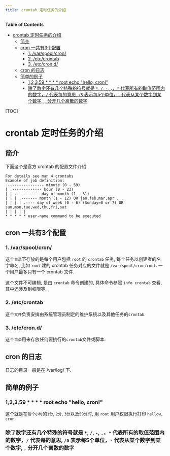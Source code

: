 ```yaml
---
title: crontab 定时任务的介绍
---
```


<!-- START doctoc generated TOC please keep comment here to allow auto update -->
<!-- DON'T EDIT THIS SECTION, INSTEAD RE-RUN doctoc TO UPDATE -->
**Table of Contents**

- [crontab 定时任务的介绍](#crontab-%E5%AE%9A%E6%97%B6%E4%BB%BB%E5%8A%A1%E7%9A%84%E4%BB%8B%E7%BB%8D)
  - [简介](#%E7%AE%80%E4%BB%8B)
  - [cron 一共有3个配置](#cron-%E4%B8%80%E5%85%B1%E6%9C%893%E4%B8%AA%E9%85%8D%E7%BD%AE)
    - [1. /var/spool/cron/](#1-varspoolcron)
    - [2. /etc/crontab](#2-etccrontab)
    - [3. /etc/cron.d/](#3-etccrond)
  - [cron 的日志](#cron-%E7%9A%84%E6%97%A5%E5%BF%97)
  - [简单的例子](#%E7%AE%80%E5%8D%95%E7%9A%84%E4%BE%8B%E5%AD%90)
    - [1,2,3,59 * * * * root echo "hello, cron!"](#12359-----root-echo-hello-cron)
    - [除了数字还有几个特殊的符号就是 `*`, `/`, `-`, `,`，`*` 代表所有的取值范围内的数字，`/` 代表每的意思, `/5` 表示每5个单位，`-` 代表从某个数字到某个数字, `,` 分开几个离散的数字](#%E9%99%A4%E4%BA%86%E6%95%B0%E5%AD%97%E8%BF%98%E6%9C%89%E5%87%A0%E4%B8%AA%E7%89%B9%E6%AE%8A%E7%9A%84%E7%AC%A6%E5%8F%B7%E5%B0%B1%E6%98%AF------%E4%BB%A3%E8%A1%A8%E6%89%80%E6%9C%89%E7%9A%84%E5%8F%96%E5%80%BC%E8%8C%83%E5%9B%B4%E5%86%85%E7%9A%84%E6%95%B0%E5%AD%97-%E4%BB%A3%E8%A1%A8%E6%AF%8F%E7%9A%84%E6%84%8F%E6%80%9D-5-%E8%A1%A8%E7%A4%BA%E6%AF%8F5%E4%B8%AA%E5%8D%95%E4%BD%8D--%E4%BB%A3%E8%A1%A8%E4%BB%8E%E6%9F%90%E4%B8%AA%E6%95%B0%E5%AD%97%E5%88%B0%E6%9F%90%E4%B8%AA%E6%95%B0%E5%AD%97--%E5%88%86%E5%BC%80%E5%87%A0%E4%B8%AA%E7%A6%BB%E6%95%A3%E7%9A%84%E6%95%B0%E5%AD%97)

<!-- END doctoc generated TOC please keep comment here to allow auto update -->

[TOC]

# crontab 定时任务的介绍

## 简介
下面这个是官方 crontab 的配置文件介绍
```
For details see man 4 crontabs
Example of job definition:
.---------------- minute (0 - 59)
| .------------- hour (0 - 23)
| | .---------- day of month (1 - 31)
| | | .------- month (1 - 12) OR jan,feb,mar,apr ...
| | | | .---- day of week (0 - 6) (Sunday=0 or 7) OR sun,mon,tue,wed,thu,fri,sat
| | | | |
* * * * * user-name command to be executed
```

## cron 一共有3个配置
### 1. /var/spool/cron/ 
这个`目录`下存放的是每个用户包括 `root` 的 `crontab` 任务, 每个任务以创建者的名字命名, 比如 `root` 建的 crontab 任务对应的文件就是 `/var/spool/cron/root`. 一个用户最多只有一个 crontab 文件.

这个文件不可编辑, 是由 `crontab` 命令创建的, 具体命令参照 `info crontab` 查看, 其中还涉及到权限等.

### 2. /etc/crontab 
这个`文件`负责安排由系统管理员制定的维护系统以及其他任务的`crontab`.

### 3. /etc/cron.d/
这个`目录`用来存放任何要执行的`crontab`文件或脚本.

## cron 的日志

日志的目录一般是在 /var/log/ 下.

## 简单的例子

### 1,2,3,59 * * * * root echo "hello, cron!"
这个就是在`每个小时`的`1分`, `2分`, `3分`以及`59分`时, 用 `root` 用户权限执行打印 `hellow, cron`

### 除了数字还有几个特殊的符号就是 `*`, `/`, `-`, `,`，`*` 代表所有的取值范围内的数字，`/` 代表每的意思, `/5` 表示每5个单位，`-` 代表从某个数字到某个数字, `,` 分开几个离散的数字
